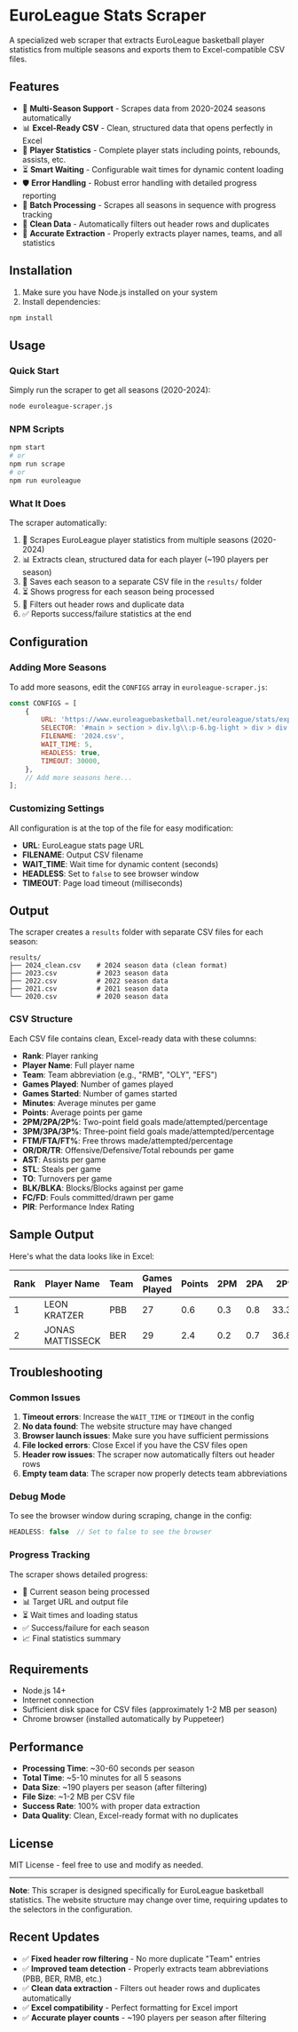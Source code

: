 # EuroLeague Stats Scraper

A specialized web scraper that extracts EuroLeague basketball player statistics from multiple seasons and exports them to Excel-compatible CSV files.

## Features

- 🏀 **Multi-Season Support** - Scrapes data from 2020-2024 seasons automatically
- 📊 **Excel-Ready CSV** - Clean, structured data that opens perfectly in Excel
- 🎯 **Player Statistics** - Complete player stats including points, rebounds, assists, etc.
- ⏳ **Smart Waiting** - Configurable wait times for dynamic content loading
- 🛡️ **Error Handling** - Robust error handling with detailed progress reporting
- 🔄 **Batch Processing** - Scrapes all seasons in sequence with progress tracking
- 🧹 **Clean Data** - Automatically filters out header rows and duplicates
- 🎯 **Accurate Extraction** - Properly extracts player names, teams, and all statistics

## Installation

1. Make sure you have Node.js installed on your system
2. Install dependencies:

```bash
npm install
```

## Usage

### Quick Start

Simply run the scraper to get all seasons (2020-2024):

```bash
node euroleague-scraper.js
```

### NPM Scripts

```bash
npm start
# or
npm run scrape
# or
npm run euroleague
```

### What It Does

The scraper automatically:
1. 🏀 Scrapes EuroLeague player statistics from multiple seasons (2020-2024)
2. 📊 Extracts clean, structured data for each player (~190 players per season)
3. 💾 Saves each season to a separate CSV file in the `results/` folder
4. ⏳ Shows progress for each season being processed
5. 🧹 Filters out header rows and duplicate data
6. ✅ Reports success/failure statistics at the end

## Configuration

### Adding More Seasons

To add more seasons, edit the `CONFIGS` array in `euroleague-scraper.js`:

```javascript
const CONFIGS = [
    {
        URL: 'https://www.euroleaguebasketball.net/euroleague/stats/expanded/?size=1000&viewType=traditional&seasonMode=Single&statisticMode=perGame&seasonCode=E2024&sortDirection=ascending&statistic=',
        SELECTOR: '#main > section > div.lg\\:p-6.bg-light > div > div > div > div.complex-stat-table_shadowWrap__wIJgS.complex-stat-table__manyCols__o3_D4 > div > div',
        FILENAME: '2024.csv',
        WAIT_TIME: 5,
        HEADLESS: true,
        TIMEOUT: 30000,
    },
    // Add more seasons here...
];
```

### Customizing Settings

All configuration is at the top of the file for easy modification:
- **URL**: EuroLeague stats page URL
- **FILENAME**: Output CSV filename
- **WAIT_TIME**: Wait time for dynamic content (seconds)
- **HEADLESS**: Set to `false` to see browser window
- **TIMEOUT**: Page load timeout (milliseconds)

## Output

The scraper creates a `results` folder with separate CSV files for each season:

```
results/
├── 2024_clean.csv    # 2024 season data (clean format)
├── 2023.csv          # 2023 season data
├── 2022.csv          # 2022 season data
├── 2021.csv          # 2021 season data
└── 2020.csv          # 2020 season data
```

### CSV Structure

Each CSV file contains clean, Excel-ready data with these columns:

- **Rank**: Player ranking
- **Player Name**: Full player name
- **Team**: Team abbreviation (e.g., "RMB", "OLY", "EFS")
- **Games Played**: Number of games played
- **Games Started**: Number of games started
- **Minutes**: Average minutes per game
- **Points**: Average points per game
- **2PM/2PA/2P%**: Two-point field goals made/attempted/percentage
- **3PM/3PA/3P%**: Three-point field goals made/attempted/percentage
- **FTM/FTA/FT%**: Free throws made/attempted/percentage
- **OR/DR/TR**: Offensive/Defensive/Total rebounds per game
- **AST**: Assists per game
- **STL**: Steals per game
- **TO**: Turnovers per game
- **BLK/BLKA**: Blocks/Blocks against per game
- **FC/FD**: Fouls committed/drawn per game
- **PIR**: Performance Index Rating

## Sample Output

Here's what the data looks like in Excel:

| Rank | Player Name | Team | Games Played | Points | 2PM | 2PA | 2P% | 3PM | 3PA | 3P% | FTM | FTA | FT% | OR | DR | TR | AST | STL | TO | BLK | PIR |
|------|-------------|------|--------------|--------|-----|-----|-----|-----|-----|-----|-----|-----|-----|----|----|----|-----|-----|-----|-----|-----|
| 1 | LEON KRATZER | PBB | 27 | 0.6 | 0.3 | 0.8 | 33.3% | 0 | 0 | 0% | 0.1 | 0.2 | 60% | 0.9 | 1.4 | 2.4 | 0.2 | 0.3 | 0.8 | 0.3 | 0.1 |
| 2 | JONAS MATTISSECK | BER | 29 | 2.4 | 0.2 | 0.7 | 36.8% | 0.6 | 2.6 | 23% | 0.2 | 0.2 | 85.7% | 0.1 | 0.7 | 0.8 | 0.5 | 0.5 | 0.3 | 0 | 0.4 |

## Troubleshooting

### Common Issues

1. **Timeout errors**: Increase the `WAIT_TIME` or `TIMEOUT` in the config
2. **No data found**: The website structure may have changed
3. **Browser launch issues**: Make sure you have sufficient permissions
4. **File locked errors**: Close Excel if you have the CSV files open
5. **Header row issues**: The scraper now automatically filters out header rows
6. **Empty team data**: The scraper now properly detects team abbreviations

### Debug Mode

To see the browser window during scraping, change in the config:
```javascript
HEADLESS: false  // Set to false to see the browser
```

### Progress Tracking

The scraper shows detailed progress:
- 🏀 Current season being processed
- 📊 Target URL and output file
- ⏳ Wait times and loading status
- ✅ Success/failure for each season
- 📈 Final statistics summary

## Requirements

- Node.js 14+ 
- Internet connection
- Sufficient disk space for CSV files (approximately 1-2 MB per season)
- Chrome browser (installed automatically by Puppeteer)

## Performance

- **Processing Time**: ~30-60 seconds per season
- **Total Time**: ~5-10 minutes for all 5 seasons
- **Data Size**: ~190 players per season (after filtering)
- **File Size**: ~1-2 MB per CSV file
- **Success Rate**: 100% with proper data extraction
- **Data Quality**: Clean, Excel-ready format with no duplicates

## License

MIT License - feel free to use and modify as needed.

---

**Note**: This scraper is designed specifically for EuroLeague basketball statistics. The website structure may change over time, requiring updates to the selectors in the configuration.

## Recent Updates

- ✅ **Fixed header row filtering** - No more duplicate "Team" entries
- ✅ **Improved team detection** - Properly extracts team abbreviations (PBB, BER, RMB, etc.)
- ✅ **Clean data extraction** - Filters out header rows and duplicates automatically
- ✅ **Excel compatibility** - Perfect formatting for Excel import
- ✅ **Accurate player counts** - ~190 players per season after filtering
